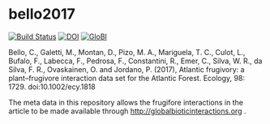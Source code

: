 # bello2017
[![Build Status](https://travis-ci.com/globalbioticinteractions/bello2017.svg)](https://travis-ci.com/globalbioticinteractions/bello2017) [![DOI](https://zenodo.org/badge/55425770.svg)](https://zenodo.org/badge/latestdoi/55425770) [![GloBI](http://api.globalbioticinteractions.org/interaction.svg?accordingTo=globi:globalbioticinteractions/bello2017)](http://globalbioticinteractions.org/?accordingTo=globi:globalbioticinteractions/bello2017)

Bello, C., Galetti, M., Montan, D., Pizo, M. A., Mariguela, T. C., Culot, L., Bufalo, F., Labecca, F., Pedrosa, F., Constantini, R., Emer, C., Silva, W. R., da Silva, F. R., Ovaskainen, O. and Jordano, P. (2017), Atlantic frugivory: a plant–frugivore interaction data set for the Atlantic Forest. Ecology, 98: 1729. doi:10.1002/ecy.1818

The meta data in this repository allows the frugifore interactions in the article to be made available through http://globalbioticinteractions.org  .
